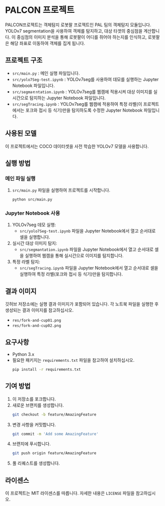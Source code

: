 # PALCON 프로젝트

PALCON프로젝트는 객체탐지 로봇팔 프로젝트인 PAL 팀의 객체탐지 모듈입니다. YOLOv7 segmentation을 사용하여 객체를 탐지하고, 대상 타겟의 중심점을 계산합니다. 이 중심점의 이미지 분석을 통해 로봇팔이 어디를 쥐어야 하는지를 인식하고, 로봇팔은 해당 좌표로 이동하여 객체를 집게 됩니다.

## 프로젝트 구조

- `src/main.py` : 메인 실행 파일입니다.
- `src/yolo7Seg-test.ipynb` : YOLOv7seg를 사용하여 데모를 실행하는 Jupyter Notebook 파일입니다.
- `src/segmaㅌntation.ipynb` : YOLOv7seg를 웹캠에 적용시켜 대상 이미지를 실시간으로 탐지하는 Jupyter Notebook 파일입니다.
- `src/segTracing.ipynb` : YOLOv7seg를 웹캠에 적용하여 특정 라벨(이 프로젝트에서는 포크와 접시 등 식기)만을 탐지하도록 수정한 Jupyter Notebook 파일입니다.

## 사용된 모델

이 프로젝트에서는 COCO 데이터셋을 사전 학습한 YOLOv7 모델을 사용합니다.

## 실행 방법

### 메인 파일 실행

1. `src/main.py` 파일을 실행하여 프로젝트를 시작합니다.
   ```bash
   python src/main.py
   ```

### Jupyter Notebook 사용

1. YOLOv7seg 데모 실행:
   - `src/yolo7Seg-test.ipynb` 파일을 Jupyter Notebook에서 열고 순서대로 셀을 실행합니다.
2. 실시간 대상 이미지 탐지:
   - `src/segmantation.ipynb` 파일을 Jupyter Notebook에서 열고 순서대로 셀을 실행하여 웹캠을 통해 실시간으로 이미지를 탐지합니다.
3. 특정 라벨 탐지:
   - `src/segTracing.ipynb` 파일을 Jupyter Notebook에서 열고 순서대로 셀을 실행하여 특정 라벨(포크와 접시 등 식기)만을 탐지합니다.

## 결과 이미지

깃허브 저장소에는 실행 결과 이미지가 포함되어 있습니다. 각 노트북 파일을 실행한 후 생성되는 결과 이미지를 참고하십시오.

- `res/fork-and-cup01.png`
- `res/fork-and-cup02.png`

## 요구사항

- Python 3.x
- 필요한 패키지는 `requirements.txt` 파일을 참고하여 설치하십시오.
  ```bash
  pip install -r requirements.txt
  ```

## 기여 방법

1. 이 저장소를 포크합니다.
2. 새로운 브랜치를 생성합니다.
   ```bash
   git checkout -b feature/AmazingFeature
   ```
3. 변경 사항을 커밋합니다.
   ```bash
   git commit -m 'Add some AmazingFeature'
   ```
4. 브랜치에 푸시합니다.
   ```bash
   git push origin feature/AmazingFeature
   ```
5. 풀 리퀘스트를 생성합니다.

## 라이센스

이 프로젝트는 MIT 라이센스를 따릅니다. 자세한 내용은 `LICENSE` 파일을 참고하십시오.
